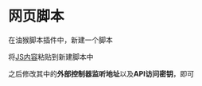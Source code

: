 # 网页脚本
在油猴脚本插件中，新建一个脚本

将[JS内容](https://raw.githubusercontent.com/SyberRabbit/About-Clash/refs/heads/clash-flow-status/My-Tampermonkey.js)粘贴到新建脚本中

之后修改其中的**外部控制器监听地址**以及**API访问密钥**，即可
